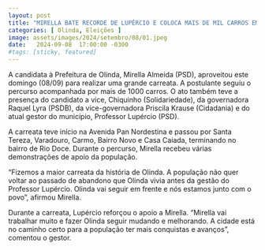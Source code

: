 ```yaml
---
layout: post
title: "MIRELLA BATE RECORDE DE LUPÉRCIO E COLOCA MAIS DE MIL CARROS EM CARREATA"
categories: [ Olinda, Eleições ]
image: assets/images/2024/setembro/08/01.jpeg
date:   2024-09-08  17:00:00 -0300
#tags: [sticky, featured]
---
```

A candidata à Prefeitura de Olinda, Mirella Almeida (PSD), aproveitou este domingo (08/09) para realizar uma grande carreata. A postulante seguiu o percurso acompanhada por mais de 1000 carros. O ato também teve a presença do candidato a vice, Chiquinho (Solidariedade), da governadora Raquel Lyra (PSDB), da vice-governadora Priscila Krause (Cidadania) e do atual gestor do município, Professor Lupércio (PSD). 

A carreata teve início na Avenida Pan Nordestina e passou por Santa Tereza, Varadouro, Carmo, Bairro Novo e Casa Caiada, terminando no bairro de Rio Doce. Durante o percurso, Mirella recebeu várias demonstrações de apoio da população. 

“Fizemos a maior carreata da história de Olinda. A população não quer voltar ao passado de abandono que Olinda vivia antes da gestão do Professor Lupércio. Olinda vai seguir em frente e nós estamos junto com o povo”, afirmou Mirella. 

Durante a carreata, Lupércio reforçou o apoio a Mirella. “Mirella vai trabalhar muito e fazer Olinda seguir mudando e melhorando. A cidade está no caminho certo para a população ter mais conquistas e avanços”, comentou o gestor.